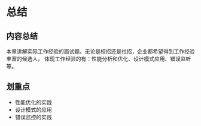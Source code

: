 # 总结

## 内容总结

本章讲解实际工作经验的面试题。无论是校招还是社招，企业都希望得到工作经验丰富的候选人。
体现工作经验的有：性能分析和优化、设计模式应用、错误监听等。

## 划重点

- 性能优化的实践
- 设计模式的应用
- 错误监控的实践


